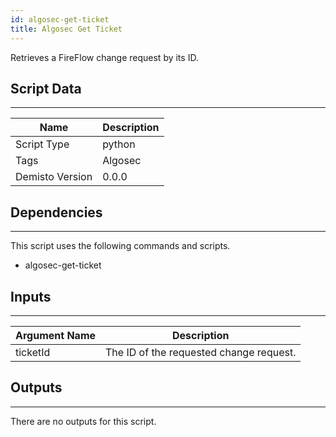 ```yaml
---
id: algosec-get-ticket
title: Algosec Get Ticket
---
```


Retrieves a FireFlow change request by its ID.

## Script Data
---

| **Name** | **Description** |
| --- | --- |
| Script Type | python |
| Tags | Algosec |
| Demisto Version | 0.0.0 |

## Dependencies
---
This script uses the following commands and scripts.
* algosec-get-ticket

## Inputs
---

| **Argument Name** | **Description** |
| --- | --- |
| ticketId | The ID of the requested change request. |

## Outputs
---
There are no outputs for this script.
